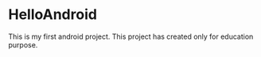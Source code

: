 # HelloAndroid
This is my first android project. 
This project has created only for education purpose.
